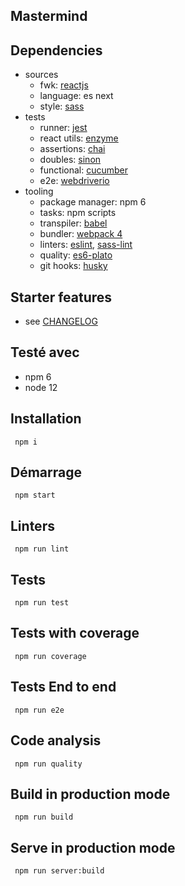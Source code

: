 ## Mastermind

## Dependencies
* sources
  * fwk: [reactjs](https://reactjs.org)
  * language: es next
  * style: [sass](http://sass-lang.com)
* tests
  * runner: [jest](https://facebook.github.io/jest/)
  * react utils: [enzyme](http://airbnb.io/enzyme/)
  * assertions: [chai](http://chaijs.com)
  * doubles: [sinon](http://sinonjs.org)
  * functional: [cucumber](https://cucumber.io)
  * e2e: [webdriverio](http://webdriver.io)
* tooling
  * package manager: npm 6
  * tasks: npm scripts
  * transpiler: [babel](https://babeljs.io)
  * bundler: [webpack 4](https://webpack.js.org)
  * linters: [eslint](https://eslint.org), [sass-lint](https://github.com/sasstools/sass-lint)
  * quality: [es6-plato](https://github.com/the-simian/es6-plato)
  * git hooks: [husky](https://github.com/typicode/husky)
 

## Starter features
* see [CHANGELOG](CHANGELOG.md)

## Testé avec
* npm 6
* node 12

## Installation

``` npm i```

## Démarrage

 ``` npm start```
 
## Linters

 ``` npm run lint```
 
## Tests

 ``` npm run test```
  
## Tests with coverage

 ``` npm run coverage```
   
## Tests End to end

 ``` npm run e2e```
    
## Code analysis

 ``` npm run quality```
 
## Build in production mode
 
 ``` npm run build```
 
## Serve in production mode
 
 ``` npm run server:build```

